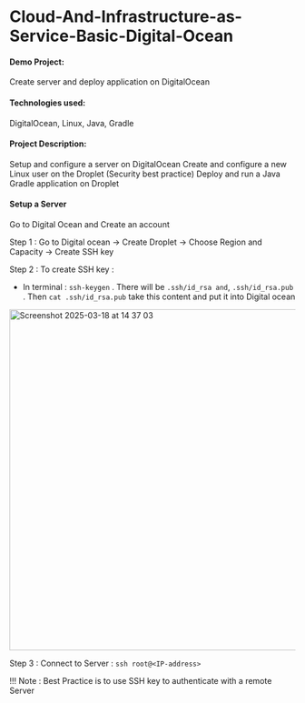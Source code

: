 # Cloud-And-Infrastructure-as-Service-Basic-Digital-Ocean

#### Demo Project:

Create server and deploy application on DigitalOcean

#### Technologies used:

DigitalOcean, Linux, Java, Gradle

#### Project Description:

Setup and configure a server on DigitalOcean Create and configure a new Linux user on the Droplet (Security best practice)
Deploy and run a Java Gradle application on Droplet

#### Setup a Server 

Go to Digital Ocean and Create an account 

Step 1 : Go to Digital ocean -> Create Droplet -> Choose Region and Capacity -> Create SSH key

Step 2 : To create SSH key :

  - In terminal : `ssh-keygen` . There will be `.ssh/id_rsa and`, `.ssh/id_rsa.pub` . Then `cat .ssh/id_rsa.pub` take this content and put it into Digital ocean
   
<img width="600" alt="Screenshot 2025-03-18 at 14 37 03" src="https://github.com/user-attachments/assets/49d7f9df-e2c3-4162-9a5e-7495435fd593" />

Step 3 : Connect to Server : `ssh root@<IP-address>`

!!! Note : Best Practice is to use SSH key to authenticate with a remote Server
